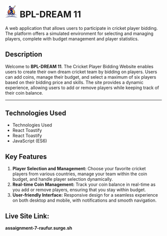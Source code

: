 # <img width="40px" src="./src/assets/images/logo.png"/> BPL-DREAM 11

A web application that allows users to participate in cricket player bidding. The platform offers a simulated environment for selecting and managing players, complete with budget management and player statistics.

## Description

Welcome to **BPL-DREAM 11**. The Cricket Player Bidding Website enables users to create their own dream cricket team by bidding on players. Users can add coins, manage their budget, and select a maximum of six players based on their bidding price and skills. The site provides a dynamic experience, allowing users to add or remove players while keeping track of their coin balance.

---

## Technologies Used

- Technologies Used
- React Toastify
- React Toastify
- JavaScript (ES6)

## Key Features

1. **Player Selection and Management:** Choose your favorite cricket players from various countries, manage your team within the coin budget, and handle player selection dynamically.
2. **Real-time Coin Management:** Track your coin balance in real-time as you add or remove players, ensuring that you stay within budget.
3. **User-friendly Interface:** Responsive design for a seamless experience on both desktop and mobile, with notifications and smooth navigation.

## Live Site Link:

**assaignment-7-raufur.surge.sh**
